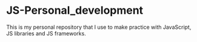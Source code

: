 # JS-Personal_development
This is my personal repository that I use to make practice with JavaScript, JS libraries and JS frameworks.
